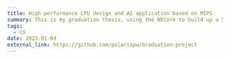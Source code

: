 ```yaml
---
title: High-performance CPU design and AI application based on MIPS
summary: This is my graduation thesis, using the NECore to build up a SoC with a CNN accelerator.
tags:
  - CS
date: 2023-01-04
external_link: https://github.com/polarispw/Graduation-project
---
```

